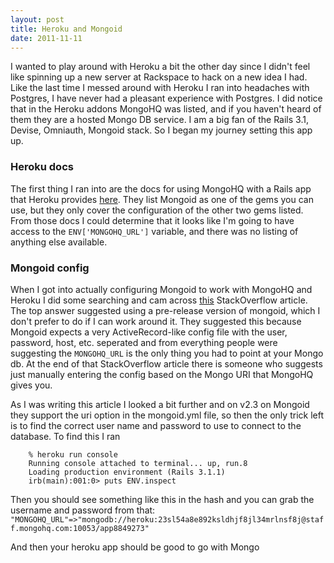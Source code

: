 ```yaml
---
layout: post
title: Heroku and Mongoid
date: 2011-11-11
---
```


I wanted to play around with Heroku a bit the other day since I didn't feel like spinning up a new server at Rackspace to hack on a new idea I had. Like the last time I messed around with Heroku I ran into headaches with Postgres, I have never had a pleasant experience with Postgres. I did notice that in the Heroku addons MongoHQ was listed, and if you haven't heard of them they are a hosted Mongo DB service. I am a big fan of the Rails 3.1, Devise, Omniauth, Mongoid stack. So I began my journey setting this app up.

### Heroku docs

The first thing I ran into are the docs for using MongoHQ with a Rails app that Heroku provides [here](http://devcenter.heroku.com/articles/mongohq). They list Mongoid as one of the gems you can use, but they only cover the configuration of the other two gems listed. From those docs I could determine that it looks like I'm going to have access to the `ENV['MONGOHQ_URL']` variable, and there was no listing of anything else available.

### Mongoid config

When I got into actually configuring Mongoid to work with MongoHQ and Heroku I did some searching and cam across [this](http://stackoverflow.com/questions/2784417/heroku-mongohq-and-mongoid-mongoconnectionfailure) StackOverflow article. The top answer suggested using a pre-release version of mongoid, which I don't prefer to do if I can work around it. They suggested this because Mongoid expects a very ActiveRecord-like config file with the user, password, host, etc. seperated and from everything people were suggesting the `MONGOHQ_URL` is the only thing you had to point at your Mongo db. At the end of that StackOverflow article there is someone who suggests just manually entering the config based on the Mongo URI that MongoHQ gives you.

As I was writing this article I looked a bit further and on v2.3 on Mongoid they support the uri option in the mongoid.yml file, so then the only trick left is to find the correct user name and password to use to connect to the database. To find this I ran

```
    % heroku run console
    Running console attached to terminal... up, run.8
    Loading production environment (Rails 3.1.1)
    irb(main):001:0> puts ENV.inspect
```

Then you should see something like this in the hash and you can grab the username and password from that: `"MONGOHQ_URL"=>"mongodb://heroku:23sl54a8e892ksldhjf8jl34mrlnsf8j@staff.mongohq.com:10053/app8849273"`

And then your heroku app should be good to go with Mongo
